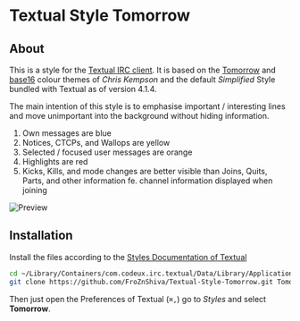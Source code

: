 # Textual Style Tomorrow

## About

This  is a style for the [Textual IRC client](http://www.codeux.com/textual/).
It is based on the [Tomorrow](https://github.com/ChrisKempson/Tomorrow-Theme) and [base16](https://github.com/chriskempson/base16) colour themes of *Chris Kempson* and the default *Simplified* Style bundled with Textual as of version 4.1.4.

The main intention of this style is to emphasise important / interesting lines and move unimportant into the background without hiding information.

1. Own messages are blue
2. Notices, CTCPs, and Wallops are yellow
3. Selected / focused user messages are orange
4. Highlights are red
5. Kicks, Kills, and mode changes are better visible than Joins, Quits, Parts, and other information fe. channel information displayed when joining

![Preview](https://github.com/FroZnShiva/Textual-Style-Tomorrow/raw/master/preview.png)

## Installation

Install the files according to the [Styles Documentation of Textual](http://www.codeux.com/textual/wiki/Styles.wiki)

```sh
cd ~/Library/Containers/com.codeux.irc.textual/Data/Library/Application Support/Textual IRC/Styles/
git clone https://github.com/FroZnShiva/Textual-Style-Tomorrow.git Tomorrow
```

Then just open the Preferences of Textual (`⌘,`) go to *Styles* and select **Tomorrow**.
